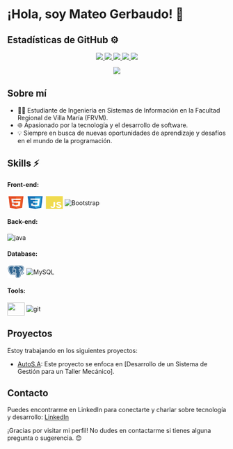 # ¡Hola, soy Mateo Gerbaudo! 👋

## Estadísticas de GitHub ⚙️
<div align="center">
  <a href="https://github.com/gerbaudo19">
    <p align="center">
      <img height="160em" src="https://github-readme-stats-sigma-five.vercel.app/api?username=gerbaudo19&show_icons=true&theme=react&hide_border=true&locale=es" />
      <img height="160em" src="https://github-readme-streak-stats.herokuapp.com/?user=gerbaudo19&theme=react&hide_border=true&locale=es" />
      <img height="160em" src="https://github-profile-summary-cards.vercel.app/api/cards/most-commit-language?username=gerbaudo19&theme=react&hide_border=true&locale=es"/>
      <img height="160em" src="https://github-profile-summary-cards.vercel.app/api/cards/repos-per-language?username=gerbaudo19&theme=react&hide_border=true&locale=es"/>
      <img height="160em" src="https://github-readme-stats-sigma-five.vercel.app/api/top-langs/?username=gerbaudo19&layout=compact&langs_count=7&theme=react&hide_border=true&locale=es"/>
    </p>
  </a>
  <p align="center">
    <img src="https://user-images.githubusercontent.com/73097560/115834477-dbab4500-a447-11eb-908a-139a6edaec5c.gif">             
    <br>
  </p>
</div>

## Sobre mí
- 👨‍💻 Estudiante de Ingeniería en Sistemas de Información en la Facultad Regional de Villa María (FRVM).
- 🌐 Apasionado por la tecnología y el desarrollo de software.
- 💡 Siempre en busca de nuevas oportunidades de aprendizaje y desafíos en el mundo de la programación.

##  Skills ⚡
  
#### Front-end:
<div>
  <img align="center" title="HTML5" alt="HTML" height="30" width="40" src="https://raw.githubusercontent.com/devicons/devicon/master/icons/html5/html5-original.svg">
  <img align="center" title="CSS" alt="CSS" height="30" width="40" src="https://raw.githubusercontent.com/devicons/devicon/master/icons/css3/css3-original.svg">
  <img align="center" title="JavaScript" alt="Js" height="30" width="40" src="https://raw.githubusercontent.com/devicons/devicon/master/icons/javascript/javascript-plain.svg">
  <img align="center" title="Bootstrap" alt="Bootstrap" height="30" width="40" src="https://cdn.jsdelivr.net/gh/devicons/devicon/icons/bootstrap/bootstrap-original.svg" />
  
#### Back-end:
<div>
  <img align="center" title="java" alt="java" height="30" width="40" src="https://logowik.com/content/uploads/images/731_java.jpg">
  
#### Database: 
  <img align="center" title="Postgresql" alt="Postgresql" height="30" width="40" src="https://raw.githubusercontent.com/devicons/devicon/1119b9f84c0290e0f0b38982099a2bd027a48bf1/icons/postgresql/postgresql-plain.svg">
  <img align="center" title="MySQL" alt="MySQL" height="30" width="40" src="https://cdn.jsdelivr.net/gh/devicons/devicon/icons/mysql/mysql-original-wordmark.svg">
  
#### Tools:
<div>
  <img align="center" alt="" height="30" width="40" src="https://cdn.jsdelivr.net/gh/devicons/devicon/icons/vscode/vscode-original.svg" />
  <img align="center" alt="git" height="30" width="40" src="https://cdn.jsdelivr.net/gh/devicons/devicon/icons/git/git-original.svg" />
  
## Proyectos
Estoy trabajando en los siguientes proyectos:

- [AutoS.A](https://github.com/AgustinBartoloni/Auto-S.A): Este proyecto se enfoca en [Desarrollo de un Sistema de Gestión para un Taller Mecánico].


## Contacto
Puedes encontrarme en LinkedIn para conectarte y charlar sobre tecnología y desarrollo: [LinkedIn](https://www.linkedin.com/in/mateo-gerbaudo-645279211/?originalSubdomain=ar)

¡Gracias por visitar mi perfil! No dudes en contactarme si tienes alguna pregunta o sugerencia. 😊
